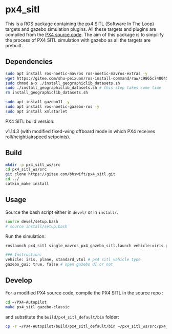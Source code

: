 # px4_sitl

This is a ROS package containing the px4 SITL (Software In The Loop) targets and gazebo simulation plugins. All these targets and plugins are compiled from the [PX4 source code](https://github.com/PX4/PX4-Autopilot). The aim of this package is to simpilify the process of PX4 SITL simulation with gazebo as all the targets are prebuilt.

## Dependencies

```bash
sudo apt install ros-noetic-mavros ros-noetic-mavros-extras -y
wget https://gitee.com/shu-peixuan/ros-install-command/raw/c9865c748045a0cce0173fcfcb95729784bd31e5/install_geographiclib_datasets.sh
sudo chmod a+x ./install_geographiclib_datasets.sh
sudo ./install_geographiclib_datasets.sh # this step takes some time
rm install_geographiclib_datasets.sh
```

```bash
sudo apt install gazebo11 -y
sudo apt install ros-noetic-gazebo-ros -y
sudo apt install xmlstarlet 
```

PX4 SITL build version:

v1.14.3 (with modified fixed-wing offboard mode in which PX4 receives roll/height/airspeed setpoints).

## Build

```bash
mkdir -p px4_sitl_ws/src
cd px4_sitl_ws/src
git clone https://gitee.com/bhswift/px4_sitl.git
cd ../
catkin_make install
```

## Usage

Source the bash script either in `devel/` or in `install/`.

```bash
source devel/setup.bash
# source install/setup.bash
```

Run the simulation:

```bash
roslaunch px4_sitl single_mavros_px4_gazebo_sitl.launch vehicle:=iris gazebo_gui:=true

### Instruction:
vehicle: iris, plane, standard_vtol # px4 sitl vehicle type
gazebo_gui: true, false # open gazebo UI or not
```

## Develop

For a modified PX4 source code, compile the PX4 SITL in the source repo :

```bash
cd ~/PX4-Autopilot
make px4_sitl gazebo-classic
```

and substitute the `build/px4_sitl_default/bin` folder:

```bash
cp -r ~/PX4-Autopilot/build/px4_sitl_default/bin ~/px4_sitl_ws/src/px4_sitl/build/px4_sitl_default/bin
```
